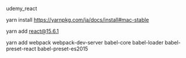 udemy_react

yarn install
https://yarnpkg.com/ja/docs/install#mac-stable

yarn add react@15.6.1

yarn add webpack webpack-dev-server babel-core babel-loader babel-preset-react babel-preset-es2015
